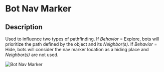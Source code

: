 # Bot Nav Marker

## Description

Used to influence two types of pathfinding. If _Behavior_ = Explore, bots will prioritize the path defined by the object and its _Neighbor(s)_. If _Behavior_ = Hide, bots will consider the nav marker location as a hiding place and _Neighbor(s)_ are not used.

![Bot Nav Marker](../../../.gitbook/assets/images/objects/gameplay/nav-mesh/bot-nav-marker.png)
